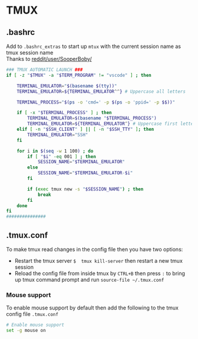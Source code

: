 # TMUX

## .bashrc

Add to `.bashrc_extras` to start up `mtux` with the current session name as tmux session name  
Thanks to [reddit/user/SooperBoby/](https://www.reddit.com/r/tmux/comments/ijafxg/bashrc_snippet_for_automatic_tmux_launch_with/)

```sh
### TMUX AUTOMATIC LAUNCH ###
if [ -z "$TMUX" -a "$TERM_PROGRAM" != "vscode" ] ; then

	TERMINAL_EMULATOR="$(basename $(tty))"
	TERMINAL_EMULATOR=${TERMINAL_EMULATOR^^} # Uppercase all letters

	TERMINAL_PROCESS="$(ps -o 'cmd=' -p $(ps -o 'ppid=' -p $$))"

	if [ -x "$TERMINAL_PROCESS" ] ; then
		TERMINAL_EMULATOR=$(basename "$TERMINAL_PROCESS")
		TERMINAL_EMULATOR=${TERMINAL_EMULATOR^} # Uppercase first letter
	elif [ -n "$SSH_CLIENT" ] || [ -n "$SSH_TTY" ]; then
		TERMINAL_EMULATOR="SSH"
	fi

	for i in $(seq -w 1 100) ; do
		if [ "$i" -eq 001 ] ; then
			SESSION_NAME="$TERMINAL_EMULATOR"
		else
			SESSION_NAME="$TERMINAL_EMULATOR-$i"
		fi

		if (exec tmux new -s "$SESSION_NAME") ; then
			break
		fi
	done
fi
###############

```

## .tmux.conf

To make tmux read changes in the config file then you have two options:
- Restart the tmux server `$  tmux kill-server` then restart a new tmux session
- Reload the config file from inside tmux by `CTRL+B` then press `:` to bring up tmux command prompt and run `source-file ~/.tmux.conf`


### Mouse support

To enable mouse support by default then add the following to the tmux config file `.tmux.conf`

```sh
# Enable mouse support
set -g mouse on
```
